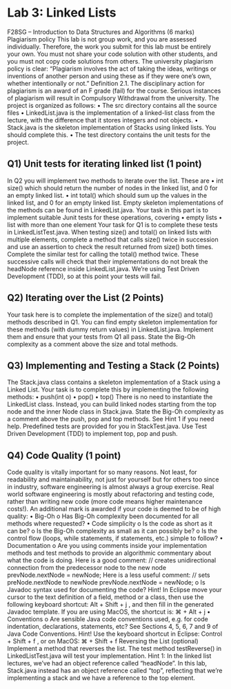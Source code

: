 # Lab 3: Linked Lists
F28SG – Introduction to Data Structures and Algorithms (6 marks)
Plagiarism policy
This lab is not group work, and you are assessed individually.
Therefore, the work you submit for this lab must be entirely your own. You must not share your code
solution with other students, and you must not copy code solutions from others. The university
plagiarism policy is clear:
“Plagiarism involves the act of taking the ideas, writings or inventions of another
person and using these as if they were one’s own, whether intentionally or not.”
Definition 2.1.
The disciplinary action for plagiarism is an award of an F grade (fail) for the course. Serious instances of
plagiarism will result in Compulsory Withdrawal from the university.
The project is organized as follows:
• The src directory contains all the source files
• LinkedList.java is the implementation of a linked-list class from the lecture, with the
difference that it stores integers and not objects.
• Stack.java is the skeleton implementation of Stacks using linked lists. You should
complete this.
• The test directory contains the unit tests for the project.

## Q1) Unit tests for iterating linked list (1 point)
In Q2 you will implement two methods to iterate over the list. These are
• int size() which should return the number of nodes in the linked list, and 0 for an empty
linked list.
• int total() which should sum up the values in the linked list, and 0 for an empty linked list.
Empty skeleton implementations of the methods can be found in LinkedList.java. Your task in this part is
to implement suitable Junit tests for these operations, covering
• empty lists
• list with more than one element
Your task for Q1 is to complete these tests in LinkedListTest.java.
When testing size() and total() on linked lists with multiple elements, complete a method that
calls size() twice in succession and use an assertion to check the result returned from size() both
times. Complete the similar test for calling the total() method twice. These successive calls will
check that their implementations do not break the headNode reference inside LinkedList.java.
We’re using Test Driven Development (TDD), so at this point your tests will fail.

## Q2) Iterating over the List (2 Points)
Your task here is to complete the implementation of the size() and total() methods described in
Q1. You can find empty skeleton implementation for these methods (with dummy return values) in
LinkedList.java. Implement them and ensure that your tests from Q1 all pass.
State the Big-Oh complexity as a comment above the size and total methods.

## Q3) Implementing and Testing a Stack (2 Points)
The Stack.java class contains a skeleton implementation of a Stack using a Linked List. Your task is to
complete this by implementing the following methods:
• push(int o)
• pop()
• top()
There is no need to instantiate the LinkedList class. Instead, you can build linked nodes starting
from the top node and the inner Node class in Stack.java.
State the Big-Oh complexity as a comment above the push, pop and top methods.
See Hint 1 if you need help.
Predefined tests are provided for you in StackTest.java. Use Test Driven Development (TDD) to
implement top, pop and push.

## Q4) Code Quality (1 point)
Code quality is vitally important for so many reasons. Not least, for readability and maintainability, not
just for yourself but for others too since in industry, software engineering is almost always a group
exercise. Real world software engineering is mostly about refactoring and testing code, rather than
writing new code (more code means higher maintenance costs!).
An additional mark is awarded if your code is deemed to be of high quality:
• Big-Oh
o Has Big-Oh complexity been documented for all methods where requested?
• Code simplicity
o Is the code as short as it can be?
o Is the Big-Oh complexity as small as it can possibly be?
o Is the control flow (loops, while statements, if statements, etc.) simple to follow?
• Documentation
o Are you using comments inside your implementation methods and test methods to
provide an algorithmic commentary about what the code is doing.
Here is a good comment:
// creates unidirectional connection from the predecessor node to the new node
prevNode.nextNode = newNode;
Here is a less useful comment:
// sets preNode.nextNode to newNode
prevNode.nextNode = newNode;
o Is Javadoc syntax used for documenting the code? Hint! In Eclipse move your cursor to
the text definition of a field, method or a class, then use the following keyboard
shortcut: Alt + Shift + j , and then fill in the generated Javadoc template. If you are using
MacOS, the shortcut is:
⌘ + Alt + j
• Conventions
o Are sensible Java code conventions used, e.g. for code indentation, declarations,
statements, etc? See Sections 4, 5, 6, 7 and 9 of Java Code Conventions. Hint! Use the
keyboard shortcut in Eclipse: Control + Shift + f , or on MacOS:
⌘ + Shift + f
Reversing the List (optional)
Implement a method that reverses the list. The test method testReverse() in LinkedListTest.java
will test your implementation.
Hint 1: In the linked list lectures, we’ve had an object reference called “headNode”. In this lab, Stack.java
instead has an object reference called “top”, reflecting that we’re implementing a stack and we have a
reference to the top element.

